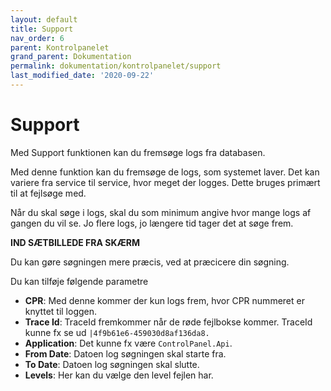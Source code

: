```yaml
---
layout: default
title: Support
nav_order: 6
parent: Kontrolpanelet
grand_parent: Dokumentation
permalink: dokumentation/kontrolpanelet/support
last_modified_date: '2020-09-22'
---
```


# Support

Med Support funktionen kan du fremsøge logs fra databasen.

Med denne funktion kan du fremsøge de logs, som systemet laver. Det kan variere fra service til service, hvor meget der logges.
Dette bruges primært til at fejlsøge med.

Når du skal søge i logs, skal du som minimum angive hvor mange logs af gangen du vil se. Jo flere logs, jo længere tid tager det at søge frem.

**IND SÆTBILLEDE FRA SKÆRM**

Du kan gøre søgningen mere præcis, ved at præcicere din søgning.

Du kan tilføje følgende parametre

- **CPR**: Med denne kommer der kun logs frem, hvor CPR nummeret er knyttet til loggen.
- **Trace Id**: TraceId fremkommer når de røde fejlbokse kommer. TraceId kunne fx se ud `|4f9b61e6-459030d8af136da8.`
- **Application**: Det kunne fx være `ControlPanel.Api`.
- **From Date**: Datoen log søgningen skal starte fra.
- **To Date**: Datoen log søgningen skal slutte.
- **Levels**: Her kan du vælge den level fejlen har.
